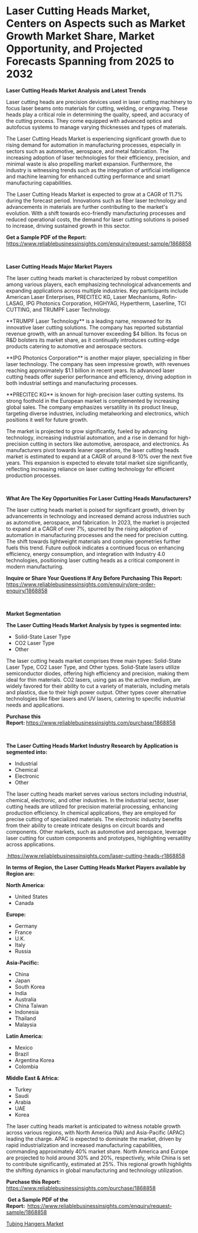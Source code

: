 <p><h1>Laser Cutting Heads Market, Centers on Aspects such as Market Growth Market Share, Market Opportunity, and Projected Forecasts Spanning from 2025 to 2032</h1></p><p><strong>Laser Cutting Heads Market Analysis and Latest Trends</strong></p>
<p><p>Laser cutting heads are precision devices used in laser cutting machinery to focus laser beams onto materials for cutting, welding, or engraving. These heads play a critical role in determining the quality, speed, and accuracy of the cutting process. They come equipped with advanced optics and autofocus systems to manage varying thicknesses and types of materials.</p><p>The Laser Cutting Heads Market is experiencing significant growth due to rising demand for automation in manufacturing processes, especially in sectors such as automotive, aerospace, and metal fabrication. The increasing adoption of laser technologies for their efficiency, precision, and minimal waste is also propelling market expansion. Furthermore, the industry is witnessing trends such as the integration of artificial intelligence and machine learning for enhanced cutting performance and smart manufacturing capabilities. </p><p>The Laser Cutting Heads Market is expected to grow at a CAGR of 11.7% during the forecast period. Innovations such as fiber laser technology and advancements in materials are further contributing to the market's evolution. With a shift towards eco-friendly manufacturing processes and reduced operational costs, the demand for laser cutting solutions is poised to increase, driving sustained growth in this sector.</p></p>
<p><strong>Get a Sample PDF of the Report:&nbsp;</strong> <a href="https://www.reliablebusinessinsights.com/enquiry/request-sample/1868858?utm_campaign=2448&utm_medium=2&utm_source=Github&utm_content=ia&utm_term=16022025&utm_id=laser-cutting-heads">https://www.reliablebusinessinsights.com/enquiry/request-sample/1868858</a></p>
<p>&nbsp;</p>
<p><strong>Laser Cutting Heads Major Market Players</strong></p>
<p><p>The laser cutting heads market is characterized by robust competition among various players, each emphasizing technological advancements and expanding applications across multiple industries. Key participants include American Laser Enterprises, PRECITEC KG, Laser Mechanisms, Rofin-LASAG, IPG Photonics Corporation, HIGHYAG, Hypertherm, Laserline, TCI CUTTING, and TRUMPF Laser Technology.</p><p>**TRUMPF Laser Technology** is a leading name, renowned for its innovative laser cutting solutions. The company has reported substantial revenue growth, with an annual turnover exceeding $4 billion. Its focus on R&D bolsters its market share, as it continually introduces cutting-edge products catering to automotive and aerospace sectors.</p><p>**IPG Photonics Corporation** is another major player, specializing in fiber laser technology. The company has seen impressive growth, with revenues reaching approximately $1.1 billion in recent years. Its advanced laser cutting heads offer superior performance and efficiency, driving adoption in both industrial settings and manufacturing processes.</p><p>**PRECITEC KG** is known for high-precision laser cutting systems. Its strong foothold in the European market is complemented by increasing global sales. The company emphasizes versatility in its product lineup, targeting diverse industries, including metalworking and electronics, which positions it well for future growth.</p><p>The market is projected to grow significantly, fueled by advancing technology, increasing industrial automation, and a rise in demand for high-precision cutting in sectors like automotive, aerospace, and electronics. As manufacturers pivot towards leaner operations, the laser cutting heads market is estimated to expand at a CAGR of around 8-10% over the next five years. This expansion is expected to elevate total market size significantly, reflecting increasing reliance on laser cutting technology for efficient production processes.</p></p>
<p>&nbsp;</p>
<p><strong>What Are The Key Opportunities For Laser Cutting Heads Manufacturers?</strong></p>
<p><p>The laser cutting heads market is poised for significant growth, driven by advancements in technology and increased demand across industries such as automotive, aerospace, and fabrication. In 2023, the market is projected to expand at a CAGR of over 7%, spurred by the rising adoption of automation in manufacturing processes and the need for precision cutting. The shift towards lightweight materials and complex geometries further fuels this trend. Future outlook indicates a continued focus on enhancing efficiency, energy consumption, and integration with Industry 4.0 technologies, positioning laser cutting heads as a critical component in modern manufacturing.</p></p>
<p><strong>Inquire or Share Your Questions If Any Before Purchasing This Report:</strong> <a href="https://www.reliablebusinessinsights.com/enquiry/pre-order-enquiry/1868858?utm_campaign=2448&utm_medium=2&utm_source=Github&utm_content=ia&utm_term=16022025&utm_id=laser-cutting-heads">https://www.reliablebusinessinsights.com/enquiry/pre-order-enquiry/1868858</a></p>
<p>&nbsp;</p>
<p><strong>Market Segmentation</strong></p>
<p><strong>The Laser Cutting Heads Market Analysis by types is segmented into:</strong></p>
<p><ul><li>Solid-State Laser Type</li><li>CO2 Laser Type</li><li>Other</li></ul></p>
<p><p>The laser cutting heads market comprises three main types: Solid-State Laser Type, CO2 Laser Type, and Other types. Solid-State lasers utilize semiconductor diodes, offering high efficiency and precision, making them ideal for thin materials. CO2 lasers, using gas as the active medium, are widely favored for their ability to cut a variety of materials, including metals and plastics, due to their high power output. Other types cover alternative technologies like fiber lasers and UV lasers, catering to specific industrial needs and applications.</p></p>
<p><strong>Purchase this Report:&nbsp;</strong><a href="https://www.reliablebusinessinsights.com/purchase/1868858?utm_campaign=2448&utm_medium=2&utm_source=Github&utm_content=ia&utm_term=16022025&utm_id=laser-cutting-heads">https://www.reliablebusinessinsights.com/purchase/1868858</a></p>
<p>&nbsp;</p>
<p><strong>The Laser Cutting Heads Market Industry Research by Application is segmented into:</strong></p>
<p><ul><li>Industrial</li><li>Chemical</li><li>Electronic</li><li>Other</li></ul></p>
<p><p>The laser cutting heads market serves various sectors including industrial, chemical, electronic, and other industries. In the industrial sector, laser cutting heads are utilized for precision material processing, enhancing production efficiency. In chemical applications, they are employed for precise cutting of specialized materials. The electronic industry benefits from their ability to create intricate designs on circuit boards and components. Other markets, such as automotive and aerospace, leverage laser cutting for custom components and prototypes, highlighting versatility across applications.</p></p>
<p><a href="https://www.reliablebusinessinsights.com/laser-cutting-heads-r1868858?utm_campaign=2448&utm_medium=2&utm_source=Github&utm_content=ia&utm_term=16022025&utm_id=laser-cutting-heads">&nbsp;https://www.reliablebusinessinsights.com/laser-cutting-heads-r1868858</a></p>
<p><strong>In terms of Region, the Laser Cutting Heads Market Players available by Region are:</strong></p>
<p>
    <p> <strong> North America: </strong>
        <ul>
            <li>United States</li>
            <li>Canada</li>
        </ul>
        </p> 
    <p> <strong> Europe: </strong>
        <ul>
            <li>Germany</li>
            <li>France</li>
            <li>U.K.</li>
            <li>Italy</li>
            <li>Russia</li>
        </ul>
        </p> 
    <p> <strong> Asia-Pacific: </strong>
        <ul>
            <li>China</li>
            <li>Japan</li>
            <li>South Korea</li>
            <li>India</li>
            <li>Australia</li>
            <li>China Taiwan</li>
            <li>Indonesia</li>
            <li>Thailand</li>
            <li>Malaysia</li>
        </ul>
        </p> 
    <p> <strong> Latin America: </strong>
        <ul>
            <li>Mexico</li>
            <li>Brazil</li>
            <li>Argentina Korea</li>
            <li>Colombia</li>
        </ul>
        </p> 
    <p> <strong> Middle East & Africa: </strong>
        <ul>
            <li>Turkey</li>
            <li>Saudi</li>
            <li>Arabia</li>
            <li>UAE</li>
            <li>Korea</li>
        </ul>
    </p>
    </p>
<p><p>The laser cutting heads market is anticipated to witness notable growth across various regions, with North America (NA) and Asia-Pacific (APAC) leading the charge. APAC is expected to dominate the market, driven by rapid industrialization and increased manufacturing capabilities, commanding approximately 40% market share. North America and Europe are projected to hold around 30% and 20%, respectively, while China is set to contribute significantly, estimated at 25%. This regional growth highlights the shifting dynamics in global manufacturing and technology utilization.</p></p>
<p><strong>Purchase this Report: </strong><a href="https://www.reliablebusinessinsights.com/purchase/1868858?utm_campaign=2448&utm_medium=2&utm_source=Github&utm_content=ia&utm_term=16022025&utm_id=laser-cutting-heads">https://www.reliablebusinessinsights.com/purchase/1868858</a></p>
<p>&nbsp;<strong>Get a Sample PDF of the Report:&nbsp;&nbsp;</strong><a href="https://www.reliablebusinessinsights.com/enquiry/request-sample/1868858?utm_campaign=2448&utm_medium=2&utm_source=Github&utm_content=ia&utm_term=16022025&utm_id=laser-cutting-heads">https://www.reliablebusinessinsights.com/enquiry/request-sample/1868858</a></p>
<p><strong></strong></p>
<p><p><a href="https://github.com/raffadongraffadong/Market-Research-Report-List-1/blob/main/tubing-hangers-market.md?utm_campaign=2448&utm_medium=2&utm_source=Github&utm_content=ia&utm_term=16022025&utm_id=laser-cutting-heads">Tubing Hangers Market</a></p></p>
